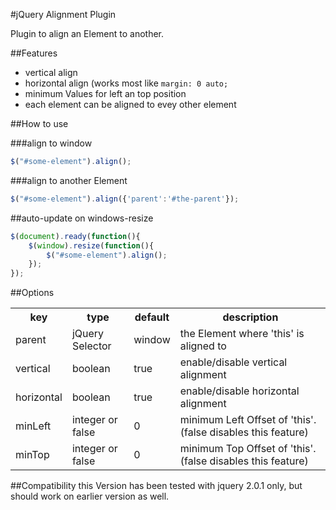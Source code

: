 #jQuery Alignment Plugin

Plugin to align an Element to another. 

##Features
- vertical align
- horizontal align (works most like `margin: 0 auto;`
- minimum Values for left an top position
- each element can be aligned to evey other element

##How to use

###align to window
```javascript
$("#some-element").align();
```

###align to another Element
```javascript
$("#some-element").align({'parent':'#the-parent'});
```

##auto-update on windows-resize
```javascript
$(document).ready(function(){
    $(window).resize(function(){
        $("#some-element").align();        
    });
});
```

##Options
<table>
    <tr>
        <th>key</th><th>type</th><th>default</th><th>description</th>
    </tr>
    <tr>
        <td>parent</td><td>jQuery Selector</td><td>window</td><td>the Element where 'this' is aligned to</td>
    </tr>
    <tr>
        <td>vertical</td><td>boolean</td><td>true</td><td>enable/disable vertical alignment</td>
    </tr>
    <tr>
        <td>horizontal</td><td>boolean</td><td>true</td><td>enable/disable horizontal alignment</td>
    </tr>
    <tr>
        <td>minLeft</td><td>integer or false</td><td>0</td><td>minimum Left Offset of 'this'. (false disables this feature)</td>
    </tr>
    <tr>
        <td>minTop</td><td>integer or false</td><td>0</td><td>minimum Top Offset of 'this'. (false disables this feature)</td>
    </tr>
</table>

##Compatibility
this Version has been tested with jquery 2.0.1 only, but should work on earlier version as well.
